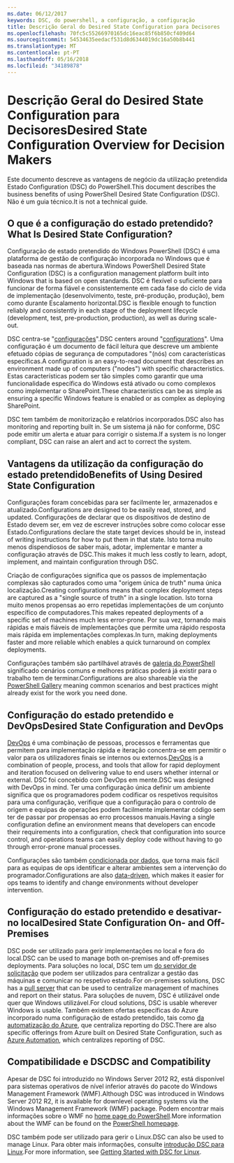 ```yaml
---
ms.date: 06/12/2017
keywords: DSC, do powershell, a configuração, a configuração
title: Descrição Geral do Desired State Configuration para Decisores
ms.openlocfilehash: 70fc5c55266970165dc16eac85f6b850cf409d64
ms.sourcegitcommit: 54534635eedacf531d8d6344019dc16a50b8b441
ms.translationtype: MT
ms.contentlocale: pt-PT
ms.lasthandoff: 05/16/2018
ms.locfileid: "34189878"
---
```

# <a name="desired-state-configuration-overview-for-decision-makers"></a><span data-ttu-id="abf7d-103">Descrição Geral do Desired State Configuration para Decisores</span><span class="sxs-lookup"><span data-stu-id="abf7d-103">Desired State Configuration Overview for Decision Makers</span></span>

<span data-ttu-id="abf7d-104">Este documento descreve as vantagens de negócio da utilização pretendida Estado Configuration (DSC) do PowerShell.</span><span class="sxs-lookup"><span data-stu-id="abf7d-104">This document describes the business benefits of using PowerShell Desired State Configuration (DSC).</span></span> <span data-ttu-id="abf7d-105">Não é um guia técnico.</span><span class="sxs-lookup"><span data-stu-id="abf7d-105">It is not a technical guide.</span></span>

## <a name="what-is-desired-state-configuration"></a><span data-ttu-id="abf7d-106">O que é a configuração do estado pretendido?</span><span class="sxs-lookup"><span data-stu-id="abf7d-106">What Is Desired State Configuration?</span></span>

<span data-ttu-id="abf7d-107">Configuração de estado pretendido do Windows PowerShell (DSC) é uma plataforma de gestão de configuração incorporada no Windows que é baseada nas normas de abertura.</span><span class="sxs-lookup"><span data-stu-id="abf7d-107">Windows PowerShell Desired State Configuration (DSC) is a configuration management platform built into Windows that is based on open standards.</span></span> <span data-ttu-id="abf7d-108">DSC é flexível o suficiente para funcionar de forma fiável e consistentemente em cada fase do ciclo de vida de implementação (desenvolvimento, teste, pré-produção, produção), bem como durante Escalamento horizontal.</span><span class="sxs-lookup"><span data-stu-id="abf7d-108">DSC is flexible enough to function reliably and consistently in each stage of the deployment lifecycle (development, test, pre-production, production), as well as during scale-out.</span></span>

<span data-ttu-id="abf7d-109">DSC centra-se "[configurações](https://msdn.microsoft.com/powershell/dsc/configurations)".</span><span class="sxs-lookup"><span data-stu-id="abf7d-109">DSC centers around "[configurations](https://msdn.microsoft.com/powershell/dsc/configurations)".</span></span>
<span data-ttu-id="abf7d-110">Uma configuração é um documento de fácil leitura que descreve um ambiente efetuado cópias de segurança de computadores "(nós) com características específicas.</span><span class="sxs-lookup"><span data-stu-id="abf7d-110">A configuration is an easy-to-read document that describes an environment made up of computers ("nodes") with specific characteristics.</span></span>
<span data-ttu-id="abf7d-111">Estas características podem ser tão simples como garantir que uma funcionalidade específica do Windows está ativado ou como complexos como implementar o SharePoint.</span><span class="sxs-lookup"><span data-stu-id="abf7d-111">These characteristics can be as simple as ensuring a specific Windows feature is enabled or as complex as deploying SharePoint.</span></span>

<span data-ttu-id="abf7d-112">DSC tem também de monitorização e relatórios incorporados.</span><span class="sxs-lookup"><span data-stu-id="abf7d-112">DSC also has monitoring and reporting built in.</span></span>
<span data-ttu-id="abf7d-113">Se um sistema já não for conforme, DSC pode emitir um alerta e atuar para corrigir o sistema.</span><span class="sxs-lookup"><span data-stu-id="abf7d-113">If a system is no longer compliant, DSC can raise an alert and act to correct the system.</span></span>

## <a name="benefits-of-using-desired-state-configuration"></a><span data-ttu-id="abf7d-114">Vantagens da utilização da configuração do estado pretendido</span><span class="sxs-lookup"><span data-stu-id="abf7d-114">Benefits of Using Desired State Configuration</span></span>

<span data-ttu-id="abf7d-115">Configurações foram concebidas para ser facilmente ler, armazenados e atualizado.</span><span class="sxs-lookup"><span data-stu-id="abf7d-115">Configurations are designed to be easily read, stored, and updated.</span></span>
<span data-ttu-id="abf7d-116">Configurações de declarar que os dispositivos de destino de Estado devem ser, em vez de escrever instruções sobre como colocar esse Estado.</span><span class="sxs-lookup"><span data-stu-id="abf7d-116">Configurations declare the state target devices should be in, instead of writing instructions for how to put them in that state.</span></span>
<span data-ttu-id="abf7d-117">Isto torna muito menos dispendiosos de saber mais, adotar, implementar e manter a configuração através de DSC.</span><span class="sxs-lookup"><span data-stu-id="abf7d-117">This makes it much less costly to learn, adopt, implement, and maintain configuration through DSC.</span></span>

<span data-ttu-id="abf7d-118">Criação de configurações significa que os passos de implementação complexas são capturados como uma "origem única de truth" numa única localização.</span><span class="sxs-lookup"><span data-stu-id="abf7d-118">Creating configurations means that complex deployment steps are captured as a "single source of truth" in a single location.</span></span>
<span data-ttu-id="abf7d-119">Isto torna muito menos propensas ao erro repetidas implementações de um conjunto específico de computadores.</span><span class="sxs-lookup"><span data-stu-id="abf7d-119">This makes repeated deployments of a specific set of machines much less error-prone.</span></span>
<span data-ttu-id="abf7d-120">Por sua vez, tornando mais rápidas e mais fiáveis de implementações que permite uma rápido resposta mais rápida em implementações complexas.</span><span class="sxs-lookup"><span data-stu-id="abf7d-120">In turn, making deployments faster and more reliable which enables a quick turnaround on complex deployments.</span></span>

<span data-ttu-id="abf7d-121">Configurações também são partilhável através de [galeria do PowerShell](https://powershellgallery.com) significado cenários comuns e melhores práticas poderá já existir para o trabalho tem de terminar.</span><span class="sxs-lookup"><span data-stu-id="abf7d-121">Configurations are also shareable via the [PowerShell Gallery](https://powershellgallery.com) meaning common scenarios and best practices might already exist for the work you need done.</span></span>


## <a name="desired-state-configuration-and-devops"></a><span data-ttu-id="abf7d-122">Configuração do estado pretendido e DevOps</span><span class="sxs-lookup"><span data-stu-id="abf7d-122">Desired State Configuration and DevOps</span></span>

<span data-ttu-id="abf7d-123">[DevOps](http://blogs.technet.com/b/ashleymcglone/archive/2015/11/20/devops-for-n00bs-ie-windows-people.aspx) é uma combinação de pessoas, processos e ferramentas que permitem para implementação rápida e iteração concentra-se em permitir o valor para os utilizadores finais se internos ou externos.</span><span class="sxs-lookup"><span data-stu-id="abf7d-123">[DevOps](http://blogs.technet.com/b/ashleymcglone/archive/2015/11/20/devops-for-n00bs-ie-windows-people.aspx) is a combination of people, process, and tools that allow for rapid deployment and iteration focused on delivering value to end users whether internal or external.</span></span>
<span data-ttu-id="abf7d-124">DSC foi concebido com DevOps em mente.</span><span class="sxs-lookup"><span data-stu-id="abf7d-124">DSC was designed with DevOps in mind.</span></span>
<span data-ttu-id="abf7d-125">Ter uma configuração única definir um ambiente significa que os programadores podem codificar os respetivos requisitos para uma configuração, verifique que a configuração para o controlo de origem e equipas de operações podem facilmente implementar código sem ter de passar por propensas ao erro processos manuais.</span><span class="sxs-lookup"><span data-stu-id="abf7d-125">Having a single configuration define an environment means that developers can encode their requirements into a configuration, check that configuration into source control, and operations teams can easily deploy code without having to go through error-prone manual processes.</span></span>

<span data-ttu-id="abf7d-126">Configurações são também [condicionada por dados](https://msdn.microsoft.com/powershell/dsc/configdata), que torna mais fácil para as equipas de ops identificar e alterar ambientes sem a intervenção do programador.</span><span class="sxs-lookup"><span data-stu-id="abf7d-126">Configurations are also [data-driven](https://msdn.microsoft.com/powershell/dsc/configdata), which makes it easier for ops teams to identify and change environments without developer intervention.</span></span>

## <a name="desired-state-configuration-on--and-off-premises"></a><span data-ttu-id="abf7d-127">Configuração do estado pretendido e desativar-no local</span><span class="sxs-lookup"><span data-stu-id="abf7d-127">Desired State Configuration On- and Off-Premises</span></span>

<span data-ttu-id="abf7d-128">DSC pode ser utilizado para gerir implementações no local e fora do local.</span><span class="sxs-lookup"><span data-stu-id="abf7d-128">DSC can be used to manage both on-premises and off-premises deployments.</span></span>
<span data-ttu-id="abf7d-129">Para soluções no local, DSC tem um [do servidor de solicitação](https://msdn.microsoft.com/powershell/dsc/pullserver) que podem ser utilizados para centralizar a gestão das máquinas e comunicar no respetivo estado.</span><span class="sxs-lookup"><span data-stu-id="abf7d-129">For on-premises solutions, DSC has a [pull server](https://msdn.microsoft.com/powershell/dsc/pullserver) that can be used to centralize management of machines and report on their status.</span></span>
<span data-ttu-id="abf7d-130">Para soluções de nuvem, DSC é utilizável onde quer que Windows utilizável.</span><span class="sxs-lookup"><span data-stu-id="abf7d-130">For cloud solutions, DSC is usable wherever Windows is usable.</span></span>
<span data-ttu-id="abf7d-131">Também existem ofertas específicas do Azure incorporado numa configuração de estado pretendido, tais como [da automatização do Azure](https://azure.microsoft.com/en-us/documentation/services/automation/), que centraliza reporting do DSC.</span><span class="sxs-lookup"><span data-stu-id="abf7d-131">There are also specific offerings from Azure built on Desired State Configuration, such as [Azure Automation](https://azure.microsoft.com/en-us/documentation/services/automation/), which centralizes reporting of DSC.</span></span>

## <a name="dsc-and-compatibility"></a><span data-ttu-id="abf7d-132">Compatibilidade e DSC</span><span class="sxs-lookup"><span data-stu-id="abf7d-132">DSC and Compatibility</span></span>

<span data-ttu-id="abf7d-133">Apesar de DSC foi introduzido no Windows Server 2012 R2, está disponível para sistemas operativos de nível inferior através do pacote do Windows Management Framework (WMF).</span><span class="sxs-lookup"><span data-stu-id="abf7d-133">Although DSC was introduced in Windows Server 2012 R2, it is available for downlevel operating systems via the Windows Management Framework (WMF) package.</span></span>
<span data-ttu-id="abf7d-134">Podem encontrar mais informações sobre o WMF no [home page do PowerShell](https://msdn.microsoft.com/en-us/powershell/).</span><span class="sxs-lookup"><span data-stu-id="abf7d-134">More information about the WMF can be found on the [PowerShell homepage](https://msdn.microsoft.com/en-us/powershell/).</span></span>

<span data-ttu-id="abf7d-135">DSC também pode ser utilizado para gerir o Linux.</span><span class="sxs-lookup"><span data-stu-id="abf7d-135">DSC can also be used to manage Linux.</span></span> <span data-ttu-id="abf7d-136">Para obter mais informações, consulte [introdução DSC para Linux](https://msdn.microsoft.com/en-us/powershell/dsc/lnxgettingstarted).</span><span class="sxs-lookup"><span data-stu-id="abf7d-136">For more information, see [Getting Started with DSC for Linux](https://msdn.microsoft.com/en-us/powershell/dsc/lnxgettingstarted).</span></span>